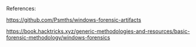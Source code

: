 References:

https://github.com/Psmths/windows-forensic-artifacts

https://book.hacktricks.xyz/generic-methodologies-and-resources/basic-forensic-methodology/windows-forensics
